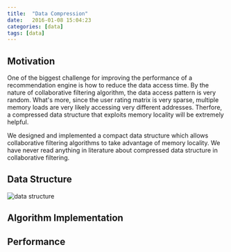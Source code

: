 ```yaml
---
title:  "Data Compression"
date:   2016-01-08 15:04:23
categories: [data]
tags: [data]
---
```


## Motivation
One of the biggest challenge for improving the performance of a recommendation engine is how to reduce the data access time. By the nature of collaborative filtering algorithm, the data access pattern is very random. What's more, since the user rating matrix is very sparse, multiple memory loads are very likely accessing very different addresses. Therfore, a compressed data structure that exploits memory locality will be extremely helpful.

We designed and implemented a compact data structure which allows collaborative filtering algorithms to take advantage of memory locality. We have never read anything in literature about compressed data structure in collaborative filtering.

## Data Structure

![data structure]({{site.url}}/assets/illustration.svg "Logo Title Text 1")

## Algorithm Implementation

## Performance
